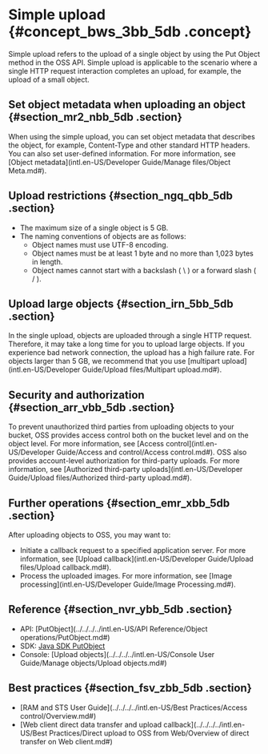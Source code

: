 # Simple upload {#concept_bws_3bb_5db .concept}

Simple upload refers to the upload of a single object by using the Put Object method in the OSS API. Simple upload is applicable to the scenario where a single HTTP request interaction completes an upload, for example, the upload of a small object.

## Set object metadata when uploading an object {#section_mr2_nbb_5db .section}

When using the simple upload, you can set object metadata that describes the object, for example, Content-Type and other standard HTTP headers. You can also set user-defined information. For more information, see [Object metadata](intl.en-US/Developer Guide/Manage files/Object Meta.md#).

## Upload restrictions {#section_ngq_qbb_5db .section}

-   The maximum size of a single object is 5 GB.
-   The naming conventions of objects are as follows:
    -   Object names must use UTF-8 encoding.
    -   Object names must be at least 1 byte and no more than 1,023 bytes in length.
    -   Object names cannot start with a backslash \( \\ \) or a forward slash \( / \).

## Upload large objects {#section_irn_5bb_5db .section}

In the single upload, objects are uploaded through a single HTTP request. Therefore, it may take a long time for you to upload large objects. If you experience bad network connection, the upload has a high failure rate. For objects larger than 5 GB, we recommend that you use [multipart upload](intl.en-US/Developer Guide/Upload files/Multipart upload.md#).

## Security and authorization {#section_arr_vbb_5db .section}

To prevent unauthorized third parties from uploading objects to your bucket, OSS provides access control both on the bucket level and on the object level. For more information, see [Access control](intl.en-US/Developer Guide/Access and control/Access control.md#). OSS also provides account-level authorization for third-party uploads. For more information, see [Authorized third-party uploads](intl.en-US/Developer Guide/Upload files/Authorized third-party upload.md#).

## Further operations {#section_emr_xbb_5db .section}

After uploading objects to OSS, you may want to:

-   Initiate a callback request to a specified application server. For more information, see [Upload callback](intl.en-US/Developer Guide/Upload files/Upload callback.md#).
-   Process the uploaded images. For more information, see [Image processing](intl.en-US/Developer Guide/Image Processing.md#).

## Reference {#section_nvr_ybb_5db .section}

-   API: [PutObject](../../../../intl.en-US/API Reference/Object operations/PutObject.md#)
-   SDK: [Java SDK PutObject](https://www.alibabacloud.com/help/doc-detail/84781.htm)
-   Console: [Upload objects](../../../../intl.en-US/Console User Guide/Manage objects/Upload objects.md#)

## Best practices {#section_fsv_zbb_5db .section}

-   [RAM and STS User Guide](../../../../intl.en-US/Best Practices/Access control/Overview.md#)
-   [Web client direct data transfer and upload callback](../../../../intl.en-US/Best Practices/Direct upload to OSS from Web/Overview of direct transfer on Web client.md#)

